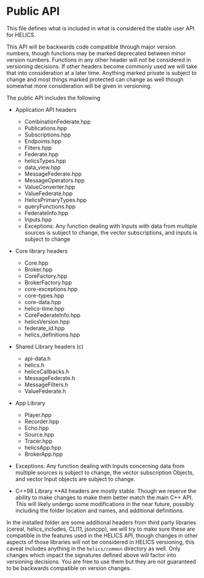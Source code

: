 # Public API

This file defines what is included in what is considered the stable user API for HELICS.

This API will be backwards code compatible through major version numbers, though functions may be marked deprecated between minor version numbers.  Functions in any other header will not be considered in versioning decisions.  If other headers become commonly used we will take that into consideration at a later time.  Anything marked private is subject to change and most things marked protected can change as well though somewhat more consideration will be given in versioning.

The public API includes the following
* Application API headers
  * CombinationFederate.hpp
  * Publications.hpp
  * Subscriptions.hpp
  * Endpoints.hpp
  * Filters.hpp
  * Federate.hpp
  * helicsTypes.hpp
  * data_view.hpp
  * MessageFederate.hpp
  * MessageOperators.hpp
  * ValueConverter.hpp
  * ValueFederate.hpp
  * HelicsPrimaryTypes.hpp
  * queryFunctions.hpp
  * FederateInfo.hpp
  * Inputs.hpp
  * Exceptions:  Any function dealing with Inputs with data from multiple sources is subject to change,  the vector subscriptions, and inputs is subject to change

* Core library headers
  * Core.hpp
  * Broker.hpp
  * CoreFactory.hpp
  * BrokerFactory.hpp
  * core-exceptions.hpp
  * core-types.hpp
  * core-data.hpp
  * helics-time.hpp
  * CoreFederateInfo.hpp
  * helicsVersion.hpp
  * federate_id.hpp
  * helics_definitions.hpp


* Shared Library headers (c)
  * api-data.h
  * helics.h
  * helicsCallbacks.h
  * MessageFederate.h
  * MessageFilters.h
  * ValueFederate.h

* App Library
  * Player.hpp
  * Recorder.hpp
  * Echo.hpp
  * Source.hpp
  * Tracer.hpp
  * helicsApp.hpp
  * BrokerApp.hpp

 * Exceptions:  Any function dealing with Inputs concerning data from multiple sources is subject to change,  the vector subscription Objects, and vector Input objects are subject to change.


  * C++98 Library **All headers are mostly stable.  Though we reserve the ability to make changes to make them better match the main C++ API.  This will likely undergo some modifications in the near future, possibly including the folder location and names, and additional definitions.

In the installed folder are some additional headers from third party libraries (cereal, helics_includes, CLI11, jsoncpp), we will try to make sure these are compatible in the features used in the HELICS API,  though changes in other aspects of those libraries will not be considered in HELICS versioning, this caveat includes anything in the `helics/common` directory as well.  Only changes which impact the signatures defined above will factor into versioning decisions.  You are free to use them but they are not guaranteed to be backwards compatible on version changes.
